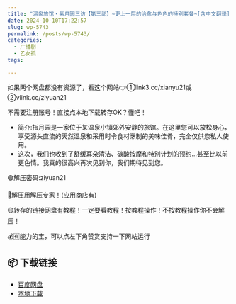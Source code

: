```yaml
---
title: "温泉旅馆・紫月园三访【第三部】~更上一层的治愈与色色的特别套餐~[含中文翻译][一条ひらめ]"
date: 2024-10-10T17:22:57
slug: wp-5743
permalink: /posts/wp-5743/
categories:
  - 广播剧
  - 乙女抓
tags:

---
```


如果两个网盘都没有资源了，看这个网站👉①link3.cc/xianyu21或②vlink.cc/ziyuan21

不需要注册账号！直接点本地下载转存OK？懂吧！

*   简介:指月园是一家位于某温泉小镇郊外安静的旅馆。在这里您可以放松身心，享受源头直流的天然温泉和采用时令食材烹制的美味佳肴，完全仅供您私人使用。
*   这次，我们也收到了舒缓耳朵清洁、碳酸按摩和特别计划的预约…甚至比以前更色情。我真的很高兴再次见到你，我们期待见到您。

🟢解压密码:ziyuan21

🔵解压用解压专家！(应用商店有)

🟡转存的链接网盘有教程！一定要看教程！按教程操作！不按教程操作你不会解压！

💰🈶能力的宝，可以点左下角赞赏支持一下网站运行

## 📦 下载链接
- [百度网盘](https://blziyuan21.com/pay-download/5743?key=d6446788de&down_id=0)
- [本地下载](https://blziyuan21.com/pay-download/5743?key=d6446788de&down_id=1)

